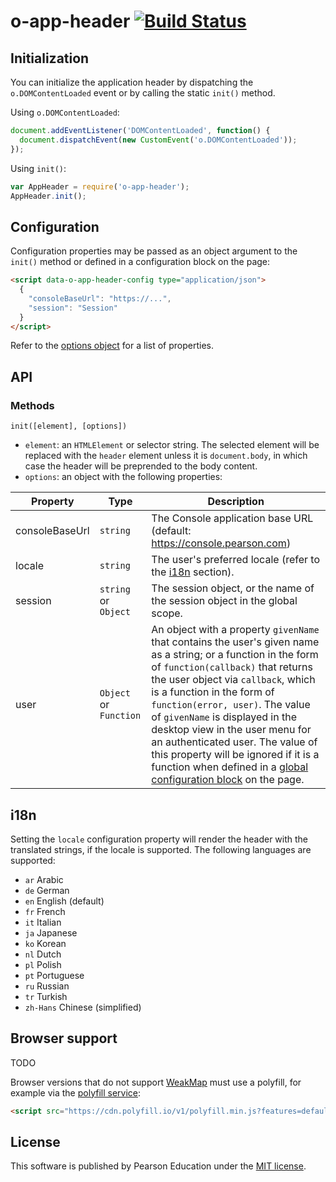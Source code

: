 # o-app-header [![Build Status](https://travis-ci.org/Pearson-Higher-Ed/o-app-header.svg?branch=master)](https://travis-ci.org/Pearson-Higher-Ed/o-app-header)

## Initialization

You can initialize the application header by dispatching the `o.DOMContentLoaded` event or by calling the static `init()` method.

Using `o.DOMContentLoaded`:

```js
document.addEventListener('DOMContentLoaded', function() {
  document.dispatchEvent(new CustomEvent('o.DOMContentLoaded'));
});
```

Using `init()`:

```js
var AppHeader = require('o-app-header');
AppHeader.init();
```

## Configuration

Configuration properties may be passed as an object argument to the `init()` method or defined in a configuration block on the page:

```html
<script data-o-app-header-config type="application/json">
  {
  	"consoleBaseUrl": "https://...",
  	"session": "Session"
  }
</script>
```

Refer to the [options object](#api-methods-init) for a list of properties.

## API

### Methods

<a name="api-methods-init"></a>
`init([element], [options])`

- `element`: an `HTMLElement` or selector string. The selected element will be replaced with the `header` element unless it is `document.body`, in which case the header will be preprended to the body content.
- `options`: an object with the following properties:

| Property                 | Type                   | Description                       |
|--------------------------|------------------------|-----------------------------------|
| consoleBaseUrl           | `string`               | The Console application base URL (default: https://console.pearson.com) |
| locale                   | `string`               | The user's preferred locale (refer to the [i18n](#i18n) section). |
| session                  | `string` or `Object`   | The session object, or the name of the session object in the global scope. |
| user                     | `Object` or `Function` | An object with a property `givenName` that contains the user's given name as a string; or a function in the form of `function(callback)` that returns the user object via `callback`, which is a function in the form of `function(error, user)`. The value of `givenName` is displayed in the desktop view in the user menu for an authenticated user. The value of this property will be ignored if it is a function when defined in a [global configuration block](#configuration) on the page. |

## i18n

Setting the `locale` configuration property will render the header with the translated strings, if the locale is supported.
The following languages are supported:

- `ar` Arabic
- `de` German
- `en` English (default)
- `fr` French
- `it` Italian
- `ja` Japanese
- `ko` Korean
- `nl` Dutch
- `pl` Polish
- `pt` Portuguese
- `ru` Russian
- `tr` Turkish
- `zh-Hans` Chinese (simplified)

## Browser support

TODO

Browser versions that do not support [WeakMap](https://developer.mozilla.org/en-US/docs/Web/JavaScript/Reference/Global_Objects/WeakMap) must use a polyfill, for example via the [polyfill service](https://cdn.polyfill.io/v1/docs/):

```html
<script src="https://cdn.polyfill.io/v1/polyfill.min.js?features=default,WeakMap"></script>
```

## License

This software is published by Pearson Education under the [MIT license](LICENSE).
